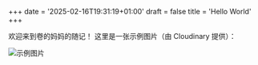 +++
date = '2025-02-16T19:31:19+01:00'
draft = false
title = 'Hello World'
+++

欢迎来到卷的妈妈的随记！
这里是一张示例图片（由 Cloudinary 提供）：

![示例图片](https://res.cloudinary.com/your-cloud-name/image/upload/w_600,f_auto/v1234567890/sample.jpg)
